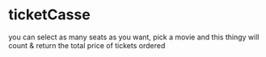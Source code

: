 # ticketCasse
you can select as many seats as you want, pick a movie and this thingy will count &amp; return the total price of tickets ordered
